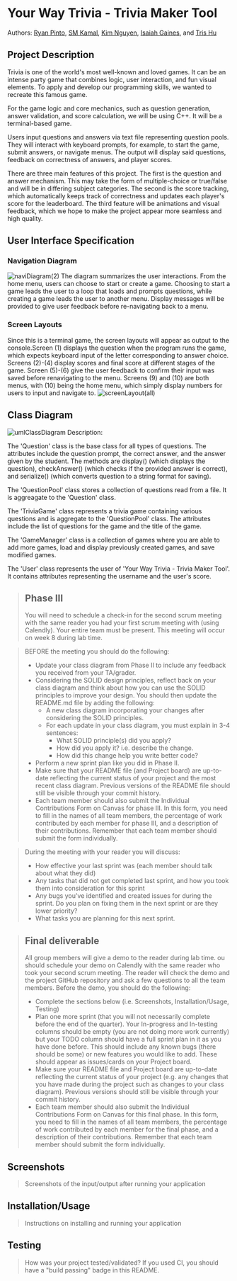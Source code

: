 # Your Way Trivia - Trivia Maker Tool

Authors: [Ryan Pinto](https://github.com/rpintobusiness), [SM Kamal](https://github.com/notasim), [Kim Nguyen](https://github.com/npqkim), [Isaiah Gaines](https://github.com/Isaiah1520), and [Tris Hu](https://github.com/trisfaleel)

## Project Description
  Trivia is one of the world's most well-known and loved games. It can be an intense party game that combines logic, user interaction,  and fun visual elements. To apply and develop our programming skills, we wanted to recreate this famous game. 

  For the game logic and core mechanics, such as question generation, answer validation, and score calculation, we will be using C++. It will be a terminal-based game. 
  
  Users input questions and answers via text file representing question pools. They will interact with keyboard prompts, for example, to start the game, submit answers, or navigate menus. The output will display said questions, feedback on correctness of answers, and player scores. 

  There are three main features of this project. The first is the question and answer mechanism. This may take the form of multiple-choice or true/false and will be in differing subject categories. The second is the score tracking, which automatically keeps track of correctness and updates each player's score for the leaderboard. The third feature will be animations and visual feedback, which we hope to make the project appear more seamless and high quality. 

## User Interface Specification
### Navigation Diagram
![naviDiagram(2)](https://github.com/user-attachments/assets/0e723ce4-c689-440c-a7a7-8809dfe62dfd)
The diagram summarizes the user interactions. From the home menu, users can choose to start or create a game. Choosing to start a game leads the user to a loop that loads and prompts questions, while creating a game leads the user to another menu. Display messages will be provided to give user feedback before re-navigating back to a menu.

### Screen Layouts
Since this is a terminal game, the screen layouts will appear as output to the console.Screen (1) displays the question when the program runs the game, which expects keyboard input of the letter corresponding to answer choice. Screens (2)-(4) display scores and final score at different stages of the game. Screen (5)-(6) give the user feedback to confirm their input was saved before renavigating to the menu. Screens (9) and (10) are both menus, with (10) being the home menu, which simply display numbers for users to input and navigate to.
![screenLayout(all)](https://github.com/user-attachments/assets/d9fda930-b513-47a1-a09a-1e2e37f508ff)


## Class Diagram
![umlClassDiagram](https://github.com/user-attachments/assets/6123b173-d7e7-42b4-ad85-e7292820afeb)
Description: 

The 'Question' class is the base class for all types of questions. The attributes include the question prompt, the correct answer, and the answer given by the student. The methods are display() (which displays the question), checkAnswer() (which checks if the provided answer is correct), and serialize() (which converts question to a string format for saving).

The 'QuestionPool' class stores a collection of questions read from a file. It is aggreagate to the 'Question' class.

The 'TriviaGame' class represents a trivia game containing various questions and is aggregate to the 'QuestionPool' class. The attributes include the list of questions for the game and the title of the game.

The 'GameManager' class is a collection of games where you are able to add more games, load and display previously created games, and save modified games.

The 'User' class represents the user of 'Your Way Trivia - Trivia Maker Tool'. It contains attributes representing the username and the user's score.

 
 > ## Phase III
 > You will need to schedule a check-in for the second scrum meeting with the same reader you had your first scrum meeting with (using Calendly). Your entire team must be present. This meeting will occur on week 8 during lab time.
 
 > BEFORE the meeting you should do the following:
 > * Update your class diagram from Phase II to include any feedback you received from your TA/grader.
 > * Considering the SOLID design principles, reflect back on your class diagram and think about how you can use the SOLID principles to improve your design. You should then update the README.md file by adding the following:
 >   * A new class diagram incorporating your changes after considering the SOLID principles.
 >   * For each update in your class diagram, you must explain in 3-4 sentences:
 >     * What SOLID principle(s) did you apply?
 >     * How did you apply it? i.e. describe the change.
 >     * How did this change help you write better code?
 > * Perform a new sprint plan like you did in Phase II.
 > * Make sure that your README file (and Project board) are up-to-date reflecting the current status of your project and the most recent class diagram. Previous versions of the README file should still be visible through your commit history.
>  * Each team member should also submit the Individual Contributions Form on Canvas for phase III. In this form, you need to fill in the names of all team members, the percentage of work contributed by each member for phase III, and a description of their contributions. Remember that each team member should submit the form individually.
 
> During the meeting with your reader you will discuss: 
 > * How effective your last sprint was (each member should talk about what they did)
 > * Any tasks that did not get completed last sprint, and how you took them into consideration for this sprint
 > * Any bugs you've identified and created issues for during the sprint. Do you plan on fixing them in the next sprint or are they lower priority?
 > * What tasks you are planning for this next sprint.

 
 > ## Final deliverable
 > All group members will give a demo to the reader during lab time. ou should schedule your demo on Calendly with the same reader who took your second scrum meeting. The reader will check the demo and the project GitHub repository and ask a few questions to all the team members. 
 > Before the demo, you should do the following:
 > * Complete the sections below (i.e. Screenshots, Installation/Usage, Testing)
 > * Plan one more sprint (that you will not necessarily complete before the end of the quarter). Your In-progress and In-testing columns should be empty (you are not doing more work currently) but your TODO column should have a full sprint plan in it as you have done before. This should include any known bugs (there should be some) or new features you would like to add. These should appear as issues/cards on your Project board.
 > * Make sure your README file and Project board are up-to-date reflecting the current status of your project (e.g. any changes that you have made during the project such as changes to your class diagram). Previous versions should still be visible through your commit history.
>  * Each team member should also submit the Individual Contributions Form on Canvas for this final phase. In this form, you need to fill in the names of all team members, the percentage of work contributed by each member for the final phase, and a description of their contributions. Remember that each team member should submit the form individually.
 
 ## Screenshots
 > Screenshots of the input/output after running your application
 ## Installation/Usage
 > Instructions on installing and running your application
 ## Testing
 > How was your project tested/validated? If you used CI, you should have a "build passing" badge in this README.
 
